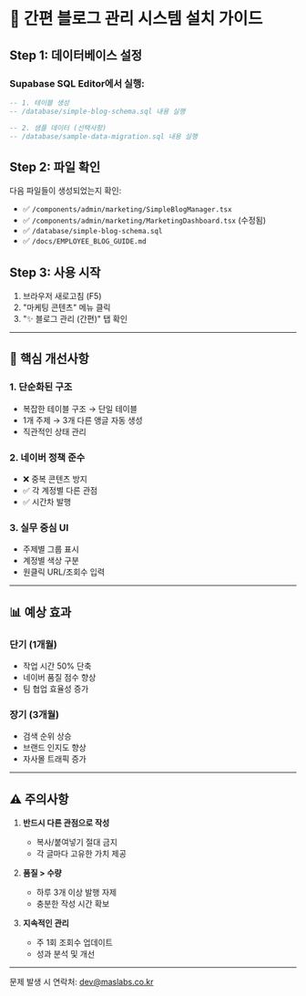 # 🚀 간편 블로그 관리 시스템 설치 가이드

## Step 1: 데이터베이스 설정

### Supabase SQL Editor에서 실행:

```sql
-- 1. 테이블 생성
-- /database/simple-blog-schema.sql 내용 실행

-- 2. 샘플 데이터 (선택사항)
-- /database/sample-data-migration.sql 내용 실행
```

## Step 2: 파일 확인

다음 파일들이 생성되었는지 확인:
- ✅ `/components/admin/marketing/SimpleBlogManager.tsx`
- ✅ `/components/admin/marketing/MarketingDashboard.tsx` (수정됨)
- ✅ `/database/simple-blog-schema.sql`
- ✅ `/docs/EMPLOYEE_BLOG_GUIDE.md`

## Step 3: 사용 시작

1. 브라우저 새로고침 (F5)
2. "마케팅 콘텐츠" 메뉴 클릭
3. "✨ 블로그 관리 (간편)" 탭 확인

---

## 🎯 핵심 개선사항

### 1. 단순화된 구조
- 복잡한 테이블 구조 → 단일 테이블
- 1개 주제 → 3개 다른 앵글 자동 생성
- 직관적인 상태 관리

### 2. 네이버 정책 준수
- ❌ 중복 콘텐츠 방지
- ✅ 각 계정별 다른 관점
- ✅ 시간차 발행

### 3. 실무 중심 UI
- 주제별 그룹 표시
- 계정별 색상 구분
- 원클릭 URL/조회수 입력

---

## 📊 예상 효과

### 단기 (1개월)
- 작업 시간 50% 단축
- 네이버 품질 점수 향상
- 팀 협업 효율성 증가

### 장기 (3개월)
- 검색 순위 상승
- 브랜드 인지도 향상
- 자사몰 트래픽 증가

---

## ⚠️ 주의사항

1. **반드시 다른 관점으로 작성**
   - 복사/붙여넣기 절대 금지
   - 각 글마다 고유한 가치 제공

2. **품질 > 수량**
   - 하루 3개 이상 발행 자제
   - 충분한 작성 시간 확보

3. **지속적인 관리**
   - 주 1회 조회수 업데이트
   - 성과 분석 및 개선

---

문제 발생 시 연락처: dev@maslabs.co.kr